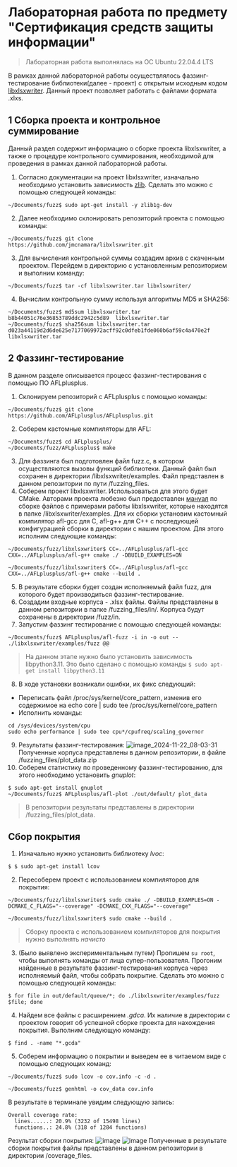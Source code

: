 # Лабораторная работа по предмету "Сертификация средств защиты информации"

> Лабораторная работа выполнялась на ОС Ubuntu 22.04.4 LTS

В рамках данной лабораторной работы осуществлялось фаззинг-тестирование библиотеки(далее - проект) с открытым исходным кодом [libxlsxwriter](https://github.com/jmcnamara/libxlsxwriter). Данный проект позволяет работать с файлами формата .xlxs.
## 1 Сборка проекта и контрольное суммирование
Данный раздел содержит информацию о сборке проекта libxlsxwriter, а также о процедуре контрольного суммирования, необходимой для проведения в рамках данной лабораторной работы.
1. Согласно документации на проект libxlsxwriter, изначально необходимо установить зависимость [zlib](https://www.zlib.net/). Сделать это можно с помощью следующей команды:
```
~/Documents/fuzz$ sudo apt-get install -y zlib1g-dev
```
2. Далее необходимо склонировать репозиторий проекта с помощью команды:
```
~/Documents/fuzz$ git clone https://github.com/jmcnamara/libxlsxwriter.git
```
3. Для вычисления контрольной суммы создадим архив с скаченным проектом. Перейдем в директорию с установленным репозиторием и выполним команду:
```
~/Documents/fuzz$ tar -cf libxlsxwriter.tar libxlsxwriter/
```
4. Вычислим контрольную сумму используя алгоритмы MD5 и SHA256:
```
~/Documents/fuzz$ md5sum libxlsxwriter.tar
b8b44051c76e36853789ddc2942c5d89  libxlsxwriter.tar
~/Documents/fuzz$ sha256sum libxlsxwriter.tar
d023a44119d2d6de625e7177069972acff92c0dfeb1fde060b6af59c4a470e2f  libxlsxwriter.tar
```
## 2 Фаззинг-тестирование
В данном разделе описывается процесс фаззинг-тестирования с помощью ПО AFLplusplus.
1. Склонируем репозиторий с AFLplusplus с помощью команды:
```
~/Documents/fuzz$ git clone https://github.com/AFLplusplus/AFLplusplus.git
```
2. Соберем кастомные компиляторы для AFL:
```
~/Documents/fuzz$ cd AFLplusplus/
~/Documents/fuzz/AFLplusplus$ make
```
3. Для фаззинга был подготовлен файл fuzz.c, в котором осуществляются вызовы функций библиотеки. Данный файл был сохранен в директории /libxlsxwriter/examples. Файл представлен в данном репозитории по пути /fuzzing_files.
4. Соберем проект libxlsxwriter. Использоваться для этого будет CMake. Авторами проекта любезно был предоставлен [мануал](https://libxlsxwriter.github.io/getting_started.html#:~:text=cmake%20..%0Acmake%20%2D%2Dbuild%20.-,Build%20the%20examples,-If%20there%20weren%27t) по сборке файлов с примерами работы libxlsxwriter, которые находятся в папке /libxlsxwriter/examples. Для их сборки установим кастомный компилятор afl-gcc для С, afl-g++ для C++ с последующей конфигурацией сборки в директории с нашим проектом. Для этого исполним следующие команды:
```
~/Documents/fuzz/libxlsxwriter$ CC=../AFLplusplus/afl-gcc CXX=../AFLplusplus/afl-g++ cmake ./ -DBUILD_EXAMPLES=ON

~/Documents/fuzz/libxlsxwriter$ CC=../AFLplusplus/afl-gcc CXX=../AFLplusplus/afl-g++ cmake --build .
```
5. В результате сборки будет создан исполняемый файл fuzz, для которого будет производиться фаззинг-тестирование.
6. Создадим входные корпуса - .xlsx файлы. Файлы представлены в данном репозитории в папке /fuzzing_files/in/. Корпуса будут сохранены в директории /fuzz/in.
7. Запустим фаззинг тестирование с помощью следующей команды:
```
~/Documents/fuzz$ AFLplusplus/afl-fuzz -i in -o out -- ./libxlsxwriter/examples/fuzz @@
```
> На данном этапе нужно было установить зависимость libpython3.11. Это было сделано с помощью команды ```$ sudo apt-get install libpython3.11```

8. В ходе установки возникали ошибки, их фикс следующий:
- Переписать файл /proc/sys/kernel/core_pattern, изменив его содержимое на echo core | sudo tee /proc/sys/kernel/core_pattern
- Исполнить команды:
```
cd /sys/devices/system/cpu
sudo echo performance | sudo tee cpu*/cpufreq/scaling_governor
```
9. Результаты фаззинг-тестирования:
![image_2024-11-22_08-03-31](https://github.com/user-attachments/assets/3db7f498-182b-4a62-b27f-66de6fafe2de)
Полученные корпуса представлены в данном репозитории, в файле /fuzzing_files/plot_data.zip
10. Соберем статистику по проведенному фаззинг-тестированию, для этого необходимо установить _gnuplot_:
```
$ sudo apt-get install gnuplot
~/Documents/fuzz$ AFLplusplus/afl-plot ./out/default/ plot_data
```
> В репозитории результаты представлены в директории /fuzzing_files/plot_data.
## Сбор покрытия ##
1. Изначально нужно установить библиотеку _lvoc_:
```
$ $ sudo apt-get install lcov
```
2. Пересоберем проект с использованием компиляторов для покрытия:
```
~/Documents/fuzz/libxlsxwriter$ sudo cmake ./ -DBUILD_EXAMPLES=ON -DCMAKE_C_FLAGS="--coverage" -DCMAKE_CXX_FLAGS="--coverage"

~/Documents/fuzz/libxlsxwriter$ sudo cmake --build .
```
> Сборку проекта с использованием компиляторов для покрытия нужно выполнять *начисто*
3. (Было выявлено экспериментальным путем) Пропишем ```su root```, чтобы выполнять команды от лица супер-пользователя. Прогоним найденные в результате фаззинг-тестирования корпуса через исполняемый файл, чтобы собрать покрытие. Сделать это можно с помощью следующей команды:
```
$ for file in out/default/queue/*; do ./libxlsxwriter/examples/fuzz $file; done
```
4. Найдем все файлы с расширением _.gdca_. Их наличие в директории с проектом говорит об успешной сборке проекта для нахождения покрытия. Выполним следующую команду:
```
$ find . -name "*.gcda"
```
5. Соберем информацию о покрытии и выведем ее в читаемом виде с помощью следующих команд:
```
~/Documents/fuzz$ sudo lcov -o cov.info -c -d .

~/Documents/fuzz$ genhtml -o cov_data cov.info
```
В результате в терминале увидим следующую запись:
```
Overall coverage rate:
  lines......: 20.9% (3232 of 15498 lines)
  functions..: 24.8% (318 of 1284 functions)
```
Результат сборки покрытия:
![image](https://github.com/user-attachments/assets/1e31344f-d729-48de-b1bc-9937223bac2f)
![image](https://github.com/user-attachments/assets/57549968-d63b-4ac7-9ce3-5519c401af66)
Полученные в результате сборки покрытия файлы представлены в данном репозитории в директории /coverage_files.
